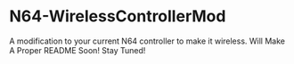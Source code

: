 # N64-WirelessControllerMod
A modification to your current N64 controller to make it wireless.
Will Make A Proper README Soon! Stay Tuned!

